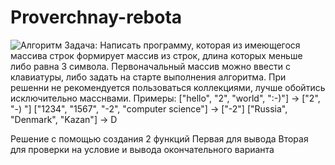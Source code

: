# Proverchnay-rebota
![Алгоритм](https://user-images.githubusercontent.com/112065370/195632225-a46e0571-4710-4170-87d9-beea75ae1602.png, "Надеюсь загрузил правильно")
Задача: Написать программу, которая из имеющегося массива строк формирует массив из строк, длина которых меньше либо равна 3 символа.
Первоначальный массив можно ввести с клавиатуры, 
либо задать на старте выполнения алгоритма. При решенни не рекомендуется пользоваться коллекциями, лучше обойтись исключительно масснвами.
Примеры:
["hello", "2", "world", ":-)"] -> ["2", "-) "]
["1234", "1567", "-2", "computer science"] -> ["-2"]
["Russia", "Denmark", "Kazan"] -> D

Решение с помощью создания 2 функций
Первая для вывода
Вторая для проверки на условие и вывода окончательного варианта
